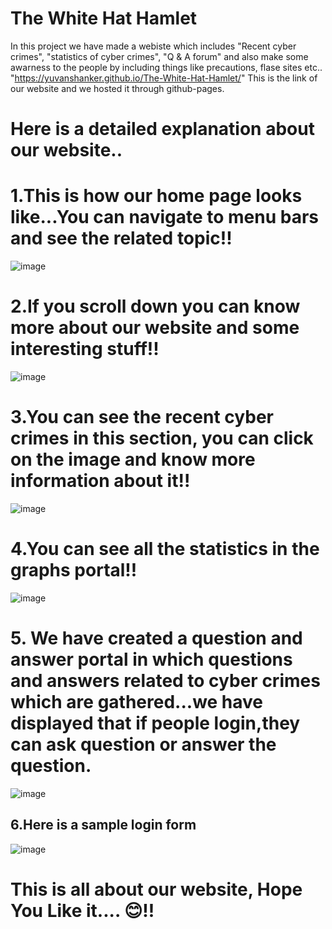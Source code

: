 # The White Hat Hamlet
In this project we have made a webiste which includes "Recent cyber crimes", "statistics of cyber crimes", "Q & A forum" and also make some awarness to the people by including things like precautions, flase sites etc..
"https://yuvanshanker.github.io/The-White-Hat-Hamlet/" This is the link of our website and we hosted it through github-pages.
# Here is a detailed explanation about our website..

# 1.This is how our home page looks like...You can navigate to menu bars and see the related topic!!

![image](https://user-images.githubusercontent.com/62197337/112629101-dd3e1900-8e59-11eb-9e3f-b0b8d2960bc3.png)

# 2.If you scroll down you can know more about our website and some interesting stuff!!

![image](https://user-images.githubusercontent.com/62197337/112629306-25f5d200-8e5a-11eb-8782-28e867eba3af.png)

# 3.You can see the recent cyber crimes in this section, you can click on the image and know more information about it!!

![image](https://user-images.githubusercontent.com/62197337/112629723-ac121880-8e5a-11eb-89ef-f28a305ba787.png)

# 4.You can see all the statistics in the graphs portal!!

![image](https://user-images.githubusercontent.com/62197337/112630038-1460fa00-8e5b-11eb-84ec-6939c99b70c3.png)

# 5. We have created a question and answer portal in which questions and answers related to cyber crimes which are gathered...we have displayed that if people login,they can ask question or answer the question.

![image](https://user-images.githubusercontent.com/62197337/112630180-3fe3e480-8e5b-11eb-8510-12a8812a3e02.png) 

## 6.Here is a sample login form

![image](https://user-images.githubusercontent.com/62197337/112630684-f2b44280-8e5b-11eb-8205-c5404039e426.png)

# This is all about our website, Hope You Like it.... 😊!!


